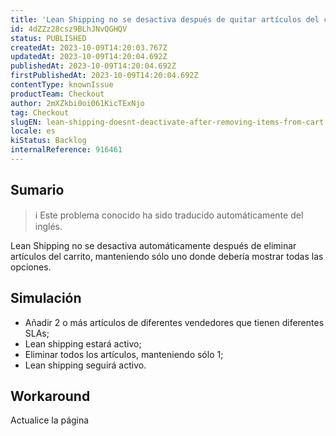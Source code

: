 ```yaml
---
title: 'Lean Shipping no se desactiva después de quitar artículos del carrito'
id: 4dZZz28csz9BLhJNvQGHQV
status: PUBLISHED
createdAt: 2023-10-09T14:20:03.767Z
updatedAt: 2023-10-09T14:20:04.692Z
publishedAt: 2023-10-09T14:20:04.692Z
firstPublishedAt: 2023-10-09T14:20:04.692Z
contentType: knownIssue
productTeam: Checkout
author: 2mXZkbi0oi061KicTExNjo
tag: Checkout
slugEN: lean-shipping-doesnt-deactivate-after-removing-items-from-cart
locale: es
kiStatus: Backlog
internalReference: 916461
---
```


## Sumario

>ℹ️ Este problema conocido ha sido traducido automáticamente del inglés.


Lean Shipping no se desactiva automáticamente después de eliminar artículos del carrito, manteniendo sólo uno donde debería mostrar todas las opciones.


##

## Simulación



- Añadir 2 o más artículos de diferentes vendedores que tienen diferentes SLAs;
- Lean shipping estará activo;
- Eliminar todos los artículos, manteniendo sólo 1;
- Lean shipping seguirá activo.



## Workaround


Actualice la página




